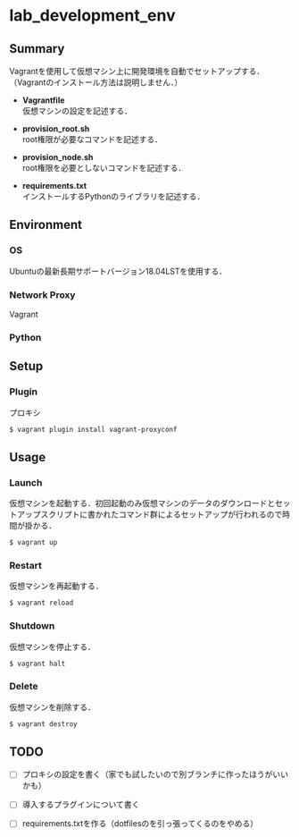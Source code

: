 # lab_development_env

## Summary

Vagrantを使用して仮想マシン上に開発環境を自動でセットアップする．  
（Vagrantのインストール方法は説明しません．）

* **Vagrantfile**  
仮想マシンの設定を記述する．  

* **provision_root.sh**  
root権限が必要なコマンドを記述する．

* **provision_node.sh**  
root権限を必要としないコマンドを記述する．

* **requirements.txt**  
インストールするPythonのライブラリを記述する．

## Environment

### OS

Ubuntuの最新長期サポートバージョン18.04LSTを使用する．

### Network Proxy

Vagrant

### Python


## Setup

### Plugin

プロキシ

```bash
$ vagrant plugin install vagrant-proxyconf
```


## Usage

### Launch

仮想マシンを起動する．初回起動のみ仮想マシンのデータのダウンロードとセットアップスクリプトに書かれたコマンド群によるセットアップが行われるので時間が掛かる．

```bash
$ vagrant up
```

### Restart

仮想マシンを再起動する．

```bash
$ vagrant reload
```

### Shutdown

仮想マシンを停止する．

```bash
$ vagrant halt
```

### Delete

仮想マシンを削除する．

```bash
$ vagrant destroy
```

## TODO

* [ ] プロキシの設定を書く（家でも試したいので別ブランチに作ったほうがいいかも）

* [ ] 導入するプラグインについて書く

* [ ] requirements.txtを作る（dotfilesのを引っ張ってくるのをやめる）
